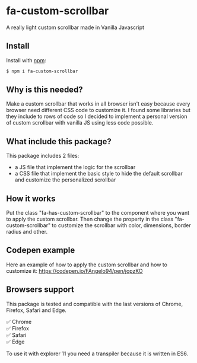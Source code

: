 # fa-custom-scrollbar
A really light custom scrollbar made in Vanilla Javascript

## Install

Install with [npm](https://www.npmjs.com/package/fa-custom-scrollbar):

```sh
$ npm i fa-custom-scrollbar
```

## Why is this needed?

Make a custom scrollbar that works in all browser isn't easy because every browser need different CSS code to customize it.
I found some libraries but they include to rows of code so I decided to implement a personal version of custom scrollbar with vanilla JS using less code possible.

## What include this package?

This package includes 2 files:
- a JS file that implement the logic for the scrollbar
- a CSS file that implement the basic style to hide the default scrollbar and customize the personalized scrollbar

## How it works

Put the class "fa-has-custom-scrollbar" to the component where you want to apply the custom scrollbar.
Then change the property in the class "fa-custom-scrollbar" to customize the scrollbar with color, dimensions, border radius and other.

## Codepen example

Here an example of how to apply the custom scrollbar and how to customize it: https://codepen.io/FAngelo94/pen/jopzKO

## Browsers support

This package is tested and compatible with the last versions of Chrome, Firefox, Safari and Edge.

:white_check_mark: Chrome
<br/>
:white_check_mark: Firefox
<br/>
:white_check_mark: Safari
<br/>
:white_check_mark: Edge

To use it with explorer 11 you need a transpiler because it is written in ES6.
